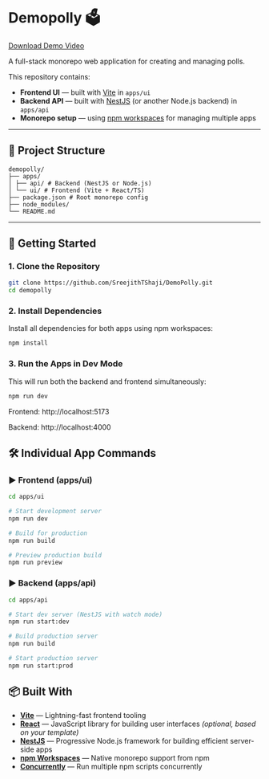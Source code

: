 # Demopolly 🗳️
[Download Demo Video](https://github.com/SreejithTShaji/DemoPolly/blob/main/Poll%20site%20Demo%20-%20Sreejith.mp4)

A full-stack monorepo web application for creating and managing polls.

This repository contains:

- **Frontend UI** — built with [Vite](https://vitejs.dev/) in `apps/ui`
- **Backend API** — built with [NestJS](https://nestjs.com/) (or another Node.js backend) in `apps/api`
- **Monorepo setup** — using [npm workspaces](https://docs.npmjs.com/cli/v9/using-npm/workspaces) for managing multiple apps

---

## 📁 Project Structure
```
demopolly/
├── apps/
│ ├── api/ # Backend (NestJS or Node.js)
│ └── ui/ # Frontend (Vite + React/TS)
├── package.json # Root monorepo config
├── node_modules/
└── README.md
```

---

## 🚀 Getting Started

### 1. **Clone the Repository**

```bash
git clone https://github.com/SreejithTShaji/DemoPolly.git
cd demopolly

```

### 2. Install Dependencies
Install all dependencies for both apps using npm workspaces:

```bash
npm install
```


### 3. Run the Apps in Dev Mode
This will run both the backend and frontend simultaneously:

```bash
npm run dev
```

Frontend: http://localhost:5173

Backend:  http://localhost:4000 

## 🛠️ Individual App Commands
### ▶️ Frontend (apps/ui)
```bash
cd apps/ui

# Start development server
npm run dev

# Build for production
npm run build

# Preview production build
npm run preview
```

### ▶️ Backend (apps/api)
```bash
cd apps/api

# Start dev server (NestJS with watch mode)
npm run start:dev

# Build production server
npm run build

# Start production server
npm run start:prod
```


## 📦 Built With

- [**Vite**](https://vitejs.dev/) — Lightning-fast frontend tooling
- [**React**](https://react.dev/) — JavaScript library for building user interfaces *(optional, based on your template)*
- [**NestJS**](https://nestjs.com/) — Progressive Node.js framework for building efficient server-side apps
- [**npm Workspaces**](https://docs.npmjs.com/cli/v9/using-npm/workspaces) — Native monorepo support from npm
- [**Concurrently**](https://www.npmjs.com/package/concurrently) — Run multiple npm scripts concurrently

